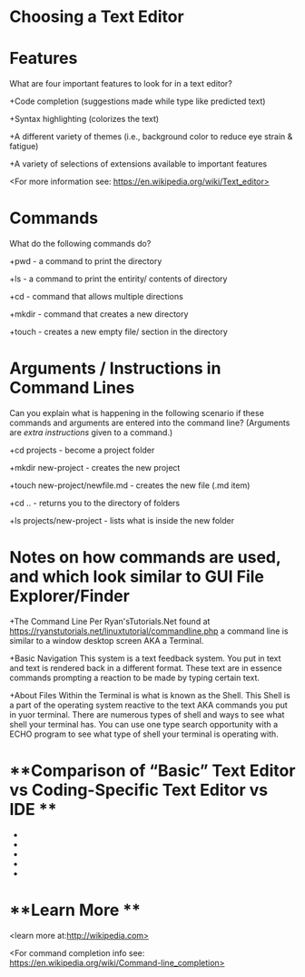 # **Choosing a Text Editor**
# **Features** 

What are four important features to look for in a text editor?

 +Code completion (suggestions made while type like predicted text)
 
 +Syntax highlighting (colorizes the text)
 
 +A different variety of themes (i.e., background color to reduce eye strain & fatigue)
 
 +A variety of selections of extensions available to important features

<For more information see: https://en.wikipedia.org/wiki/Text_editor>

 # **Commands**
What do the following commands do?

+pwd - a command to print the directory

+ls - a command to print the entirity/ contents of directory

+cd - command that allows multiple directions

+mkdir - command that creates a new directory

+touch - creates a new empty file/ section in the directory

# **Arguments / Instructions in Command Lines**
Can you explain what is happening in the following scenario if these commands and arguments are entered into the command line?
(Arguments are *extra instructions* given to a command.)

+cd projects - become a project folder

+mkdir new-project - creates the new project

+touch new-project/newfile.md - creates the new file  (.md item)

+cd .. -  returns you to the directory of folders

+ls projects/new-project - lists what is inside the new folder

# **Notes on how commands are used, and which look similar to GUI File Explorer/Finder**

+The Command Line
Per Ryan'sTutorials.Net found at https://ryanstutorials.net/linuxtutorial/commandline.php a command line is similar to a window desktop screen AKA a Terminal. 

+Basic Navigation
This system is a text feedback system. You put in text and text is rendered back in a different format. These text are in essence commands prompting a reaction to be made by typing certain text.

+About Files
Within the Terminal is what is known as the Shell. This Shell is a part of the operating system reactive to the text AKA commands you put in yuor terminal. There are numerous types of shell and ways to see what shell your terminal has. You can use one type search opportunity with a ECHO program to see what type of shell your terminal is operating with. 

# **Comparison of “Basic” Text Editor vs Coding-Specific Text Editor vs IDE **
+
+
+
+
+
# **Learn More **

<learn more at:http://wikipedia.com>

<For command completion info see: https://en.wikipedia.org/wiki/Command-line_completion>
